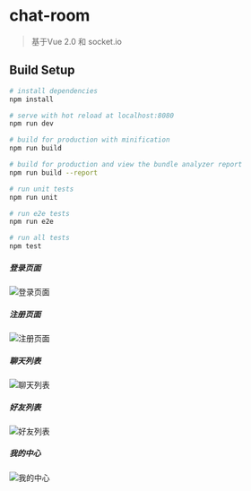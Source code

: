 # chat-room

> 基于Vue 2.0 和 socket.io

## Build Setup

``` bash
# install dependencies
npm install

# serve with hot reload at localhost:8080
npm run dev

# build for production with minification
npm run build

# build for production and view the bundle analyzer report
npm run build --report

# run unit tests
npm run unit

# run e2e tests
npm run e2e

# run all tests
npm test
```
#####  登录页面
![登录页面](http://oia85104s.bkt.clouddn.com/chat-room/img-1.png)
##### 注册页面
![注册页面](http://oia85104s.bkt.clouddn.com/chat-room/img-3.png)
#####  聊天列表
![聊天列表](http://oia85104s.bkt.clouddn.com/chat-room/img-2.png)
#####  好友列表
![好友列表](http://oia85104s.bkt.clouddn.com/chat-room/img-4.png)
#####  我的中心
![我的中心](http://oia85104s.bkt.clouddn.com/chat-room/img-5.png)
